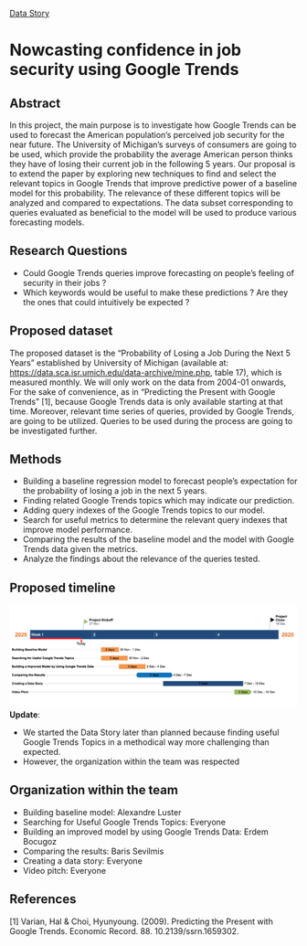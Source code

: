 [Data Story](https://lustea0201.github.io/DataStory/mainpage/)
# Nowcasting confidence in job security using Google Trends

## Abstract
In this project, the main purpose is to investigate how Google Trends can be used to forecast the American population’s perceived job security for the near future. The University of Michigan’s surveys of consumers are going to be used, which provide the probability the average American person thinks they have of losing their current job in the following 5 years. Our proposal is to extend the paper by exploring new techniques to find and select the relevant topics in Google Trends that improve predictive power of a baseline model for this probability. The relevance of these different topics will be analyzed and compared to expectations. The data subset corresponding to queries evaluated as beneficial to the model will be used to produce various forecasting models.
## Research Questions
* Could Google Trends queries improve forecasting on people’s feeling of security in their jobs ? 
* Which keywords would be useful to make these predictions ? Are they the ones that could intuitively be expected ?
## Proposed dataset
The proposed dataset is the “Probability of Losing a Job During the Next 5 Years” established by University of Michigan (available at: https://data.sca.isr.umich.edu/data-archive/mine.php, table 17), which is measured monthly. We will only work on the data from 2004-01 onwards, For the sake of convenience, as in “Predicting the Present with Google Trends” [1], because Google Trends data is only available starting at that time. 
Moreover, relevant time series of queries, provided by Google Trends, are going to be utilized. Queries to be used during the process are going to be investigated further.
## Methods
* Building a baseline regression model to forecast people’s expectation for the probability of losing a job in the next 5 years.
* Finding related Google Trends topics which may indicate our prediction.
* Adding query indexes of the Google Trends topics to our model.
* Search for useful metrics to determine the relevant query indexes that improve
model performance.
* Comparing the results of the baseline model and the model with Google Trends
  data given the metrics.
* Analyze the findings about the relevance of the queries tested.

## Proposed timeline
![Alt text](https://github.com/epfl-ada/ada-2020-project-milestone-p3-p3_datanalyzers/blob/main/timeline.png "Timeline")
**Update**:
* We started the Data Story later than planned because finding useful Google Trends Topics in a methodical way more challenging than expected.
* However, the organization within the team was respected
## Organization within the team
* Building baseline model: Alexandre Luster
* Searching for Useful Google Trends Topics: Everyone
* Building an improved model by using Google Trends Data: Erdem Bocugoz
* Comparing the results: Baris Sevilmis
* Creating a data story: Everyone 
* Video pitch: Everyone

## References
[1] Varian, Hal & Choi, Hyunyoung. (2009). Predicting the Present with Google Trends. Economic Record. 88. 10.2139/ssrn.1659302. 
